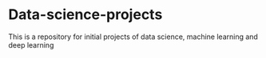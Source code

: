 # Data-science-projects
This is a repository for initial projects of data science, machine learning and deep learning
